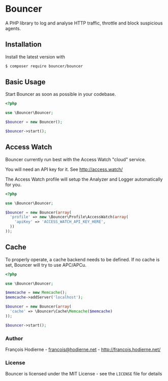 # Bouncer

A PHP library to log and analyse HTTP traffic, throttle and block suspicious agents.

## Installation

Install the latest version with

```bash
$ composer require bouncer/bouncer
```

## Basic Usage

Start Bouncer as soon as possible in your codebase.

```php
<?php

use \Bouncer\Bouncer;

$bouncer = new Bouncer();

$bouncer->start();
```

## Access Watch

Bouncer currently run best with the Access Watch "cloud" service.

You will need an API key for it. See http://access.watch/

The Access Watch profile will setup the Analyzer and Logger automatically for you.

```php
<?php

use \Bouncer\Bouncer;

$bouncer = new Bouncer(array(
  'profile' => new \Bouncer\Profile\AccessWatch(array(
    'apiKey' => 'ACCESS_WATCH_API_KEY_HERE',
  ))
));
```

## Cache

To properly operate, a cache backend needs to be defined. If no cache is set, Bouncer will try to use APC/APCu.

```php
<?php

use \Bouncer\Bouncer;

$memcache = new Memcache();
$memcache->addServer('localhost');

$bouncer = new Bouncer(array(
  'cache' => \Bouncer\Cache\Memcache($memcache)
));

$bouncer->start();
```

### Author

François Hodierne - <francois@hodierne.net> - <http://francois.hodierne.net/>

### License

Bouncer is licensed under the MIT License - see the `LICENSE` file for details
